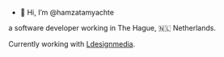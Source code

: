 - 👋 Hi, I’m @hamzatamyachte

a software developer working in The Hague, 🇳🇱 Netherlands.

Currently working with [Ldesignmedia](https://ldesignmedia.nl).

